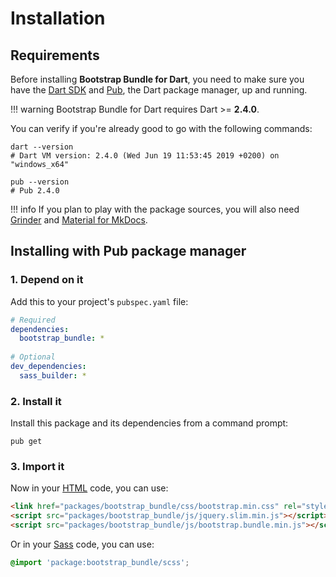 # Installation

## Requirements
Before installing **Bootstrap Bundle for Dart**, you need to make sure you have the [Dart SDK](https://dart.dev/tools/sdk)
and [Pub](https://dart.dev/tools/pub/cmd), the Dart package manager, up and running.

!!! warning
    Bootstrap Bundle for Dart requires Dart >= **2.4.0**.

You can verify if you're already good to go with the following commands:

```shell
dart --version
# Dart VM version: 2.4.0 (Wed Jun 19 11:53:45 2019 +0200) on "windows_x64"

pub --version
# Pub 2.4.0
```

!!! info
    If you plan to play with the package sources, you will also need
    [Grinder](https://google.github.io/grinder.dart) and [Material for MkDocs](https://squidfunk.github.io/mkdocs-material).

## Installing with Pub package manager

### 1. Depend on it
Add this to your project's `pubspec.yaml` file:

```yaml
# Required
dependencies:
  bootstrap_bundle: *
  
# Optional
dev_dependencies:
  sass_builder: *
```

### 2. Install it
Install this package and its dependencies from a command prompt:

```shell
pub get
```

### 3. Import it
Now in your [HTML](https://developer.mozilla.org/en-US/docs/Web/HTML) code, you can use:

```html
<link href="packages/bootstrap_bundle/css/bootstrap.min.css" rel="stylesheet">
<script src="packages/bootstrap_bundle/js/jquery.slim.min.js"></script>
<script src="packages/bootstrap_bundle/js/bootstrap.bundle.min.js"></script>
```

Or in your [Sass](https://sass-lang.com) code, you can use:

```scss
@import 'package:bootstrap_bundle/scss';
```
